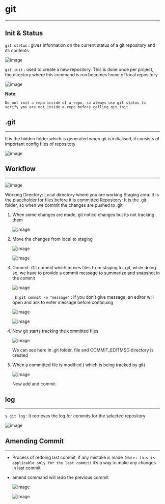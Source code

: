 # git
------------------
## Init & Status

`git status` : gives information on the current status of a git repository and its contents

![image](https://user-images.githubusercontent.com/103237142/176695783-c240d4df-4d5b-4b88-b851-6773cc8743a9.png)

`git init` : used to create a new repository. This is done once per project, the directory where this command is run becomes home of local repository

![image](https://user-images.githubusercontent.com/103237142/176695988-de400e1f-989b-447e-99d1-da0aa37021a0.png)

**Note**: 
```
Do not init a repo inside of a repo, so always use git status to verify you are not inside a repo before calling git init
```

## .git
--------------------------
It is the hidden folder which is generated when git is initialised, it consists of important config files of repositoty

![image](https://user-images.githubusercontent.com/103237142/176700124-7f102bc0-f73c-4930-ae99-d5616eaaa44c.png)

## Workflow
-------------------

![image](https://user-images.githubusercontent.com/103237142/176700515-285d3ddd-92ab-4a54-98ab-991a50846669.png)

Working Directory: Local directory where you are working
Staging area: It is the placeholder for files before it is committed
Repository: It is the .git folder, so when we commit the changes are pushed to .git

1. When some changes are made, git notice changes but its not tracking them

   ![image](https://user-images.githubusercontent.com/103237142/176701403-5767206f-b8f7-4ee2-8274-5b55d6b91fcd.png)

2. Move the changes from local to staging

   ![image](https://user-images.githubusercontent.com/103237142/176701585-b9bbea17-4388-4f6d-857e-c9f1cc1664f8.png)

   ![image](https://user-images.githubusercontent.com/103237142/176701624-84a782e8-c59d-492e-bdb0-9e471928ac8c.png)

3. Commit- Git commit which moves files from staging to .git, while doing so, we have to provide a commit message to summarize 
           and snapshot in the commit
   
   ![image](https://user-images.githubusercontent.com/103237142/176702026-8f1a0f69-2d9d-49dd-9ba7-2b2c755f3932.png)

   ` $ git commit -m "message"` : If you don’t give message, an editor will open and ask to enter message before continuing
   
   ![image](https://user-images.githubusercontent.com/103237142/176702207-64695f5d-be1d-48b1-bb5a-eb2f0d5c85ae.png)

   ![image](https://user-images.githubusercontent.com/103237142/176702241-8133c5c6-71af-4c01-8c64-2e26c4893fac.png)

4. Now git starts tracking the committed files
  
   ![image](https://user-images.githubusercontent.com/103237142/176702343-a90ac58b-4a9c-4dbc-8bca-30e50991e09f.png)

   We can see here in .git folder, file and COMMIT_EDITMSG directory is created
  
5. When a committed file is modified ( which is being tracked by git)

   ![image](https://user-images.githubusercontent.com/103237142/176702560-48f9f964-74b7-41b1-9a3f-7c3169d07d83.png)

   Now add and commit


## log
------------------
`$ git log` : It retrieves the log for commits for the selected repository

![image](https://user-images.githubusercontent.com/103237142/176703227-8caa509c-20ca-46fa-814e-7c94591404de.png)

## Amending Commit
--------------
- Process of redoing last commit, if any mistake is made `(Note: this is applicable only for the last commit)` 
  it’s a way to make any changes in last commit
- amend command will redo the previous commit

  ![image](https://user-images.githubusercontent.com/103237142/176704302-ec30a89a-4e17-484e-91c6-8186b8856842.png)
  
  ![image](https://user-images.githubusercontent.com/103237142/176704548-69475fc4-787b-47c6-903a-a33e853d77d0.png)



